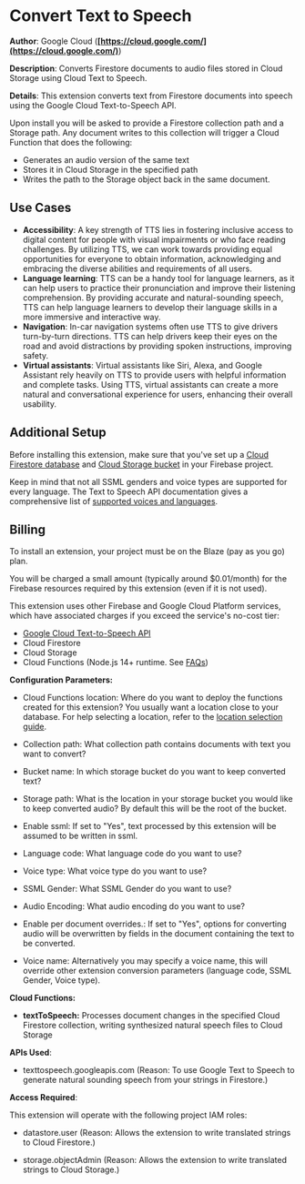 # Convert Text to Speech

**Author**: Google Cloud (**[https://cloud.google.com/](https://cloud.google.com/)**)

**Description**: Converts Firestore documents to audio files stored in Cloud Storage using Cloud Text to Speech.



**Details**: This extension converts text from Firestore documents into speech using the Google Cloud Text-to-Speech API.

Upon install you will be asked to provide a Firestore collection path and a Storage path. Any document writes to this collection will trigger a Cloud Function that does the following:

* Generates an audio version of the same text
* Stores it in Cloud Storage in the specified path
* Writes the path to the Storage object back in the same document.

## Use Cases
* **Accessibility**: A key strength of TTS lies in fostering inclusive access to digital content for people with visual impairments or who face reading challenges. By utilizing TTS, we can work towards providing equal opportunities for everyone to obtain information, acknowledging and embracing the diverse abilities and requirements of all users.
* **Language learning**: TTS can be a handy tool for language learners, as it can help users to practice their pronunciation and improve their listening comprehension. By providing accurate and natural-sounding speech, TTS can help language learners to develop their language skills in a more immersive and interactive way.
* **Navigation**: In-car navigation systems often use TTS to give drivers turn-by-turn directions. TTS can help drivers keep their eyes on the road and avoid distractions by providing spoken instructions, improving safety.
* **Virtual assistants**: Virtual assistants like Siri, Alexa, and Google Assistant rely heavily on TTS to provide users with helpful information and complete tasks. Using TTS, virtual assistants can create a more natural and conversational experience for users, enhancing their overall usability.

## Additional Setup

Before installing this extension, make sure that you've set up a [Cloud Firestore database](https://firebase.google.com/docs/firestore/quickstart) and [Cloud Storage bucket](https://firebase.google.com/docs/storage) in your Firebase project.

Keep in mind that not all SSML genders and voice types are supported for every language. The Text to Speech API documentation gives a comprehensive list of [supported voices and languages](https://cloud.google.com/text-to-speech/docs/voices).

## Billing

To install an extension, your project must be on the Blaze (pay as you go) plan.

You will be charged a small amount (typically around $0.01/month) for the Firebase resources required by this extension (even if it is not used).

This extension uses other Firebase and Google Cloud Platform services, which have associated charges if you exceed the service's no-cost tier:

* [Google Cloud Text-to-Speech API](https://cloud.google.com/text-to-speech#section-11)
* Cloud Firestore
* Cloud Storage
* Cloud Functions (Node.js 14+ runtime. See [FAQs](https://firebase.google.com/support/faq#extensions-pricing))




**Configuration Parameters:**

* Cloud Functions location: Where do you want to deploy the functions created for this extension? You usually want a location close to your database. For help selecting a location, refer to the [location selection guide](https://firebase.google.com/docs/functions/locations).

* Collection path: What collection path contains documents with text you want to convert?


* Bucket name: In which storage bucket do you want to keep converted text?


* Storage path: What is the location in your storage bucket you would like to keep converted audio? By default this will be the root of the bucket.


* Enable ssml: If set to \"Yes\", text processed by this extension will be assumed to be written in ssml.

* Language code: What language code do you want to use?

* Voice type: What voice type do you want to use?

* SSML Gender: What SSML Gender do you want to use?

* Audio Encoding: What audio encoding do you want to use?

* Enable per document overrides.: If set to \"Yes\", options for converting audio will be overwritten  by fields in the document containing the text to be converted.

* Voice name: Alternatively you may specify a voice name, this will override other extension conversion parameters (language code, SSML Gender, Voice type).




**Cloud Functions:**

* **textToSpeech:** Processes document changes in the specified Cloud Firestore collection, writing synthesized natural speech files to Cloud Storage



**APIs Used**:

* texttospeech.googleapis.com (Reason: To use Google Text to Speech to generate natural sounding speech from your strings in Firestore.)



**Access Required**:



This extension will operate with the following project IAM roles:

* datastore.user (Reason: Allows the extension to write translated strings to Cloud Firestore.)

* storage.objectAdmin (Reason: Allows the extension to write translated strings to Cloud Storage.)
